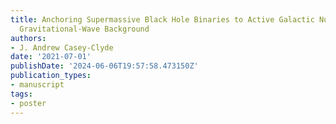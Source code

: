 ```yaml
---
title: Anchoring Supermassive Black Hole Binaries to Active Galactic Nuclei with the
  Gravitational-Wave Background
authors:
- J. Andrew Casey-Clyde
date: '2021-07-01'
publishDate: '2024-06-06T19:57:58.473150Z'
publication_types:
- manuscript
tags:
- poster
---
```

